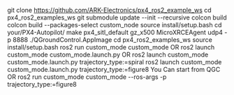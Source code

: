 git clone https://github.com/ARK-Electronics/px4_ros2_example_ws
cd px4_ros2_examples_ws
git submodule update --init --recursive
colcon build
colcon build --packages-select custom_node
source install/setup.bash
cd your/PX4-Autopilot/
make px4_sitl_default gz_x500
MicroXRCEAgent udp4 -p 8888
./QGroundControl.AppImage
cd px4_ros2_examples_ws
source install/setup.bash
ros2 run custom_mode custom_mode
OR
ros2 launch custom_mode custom_mode.launch.py
OR
ros2 launch custom_mode custom_mode.launch.py trajectory_type:=spiral
ros2 launch custom_mode custom_mode.launch.py trajectory_type:=figure8
You Can start from QGC
OR
ros2 run custom_mode custom_mode --ros-args -p trajectory_type:=figure8
